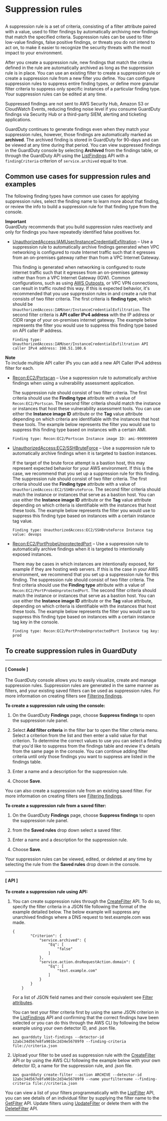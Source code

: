 # Suppression rules<a name="findings_suppression-rule"></a>

## <a name="guardduty_filter-suppression-rule"></a>

A suppression rule is a set of criteria, consisting of a filter attribute paired with a value, used to filter findings by automatically archiving new findings that match the specified criteria\. Suppression rules can be used to filter low\-value findings, false positive findings, or threats you do not intend to act on, to make it easier to recognize the security threats with the most impact to your environment\.

 After you create a suppression rule, new findings that match the criteria defined in the rule are automatically archived as long as the suppression rule is in place\. You can use an existing filter to create a suppression rule or create a suppression rule from a new filter you define\. You can configure suppression rules to suppress entire finding types, or define more granular filter criteria to suppress only specific instances of a particular finding type\. Your suppression rules can be edited at any time\. 

Suppressed findings are not sent to AWS Security Hub, Amazon S3 or CloudWatch Events, reducing finding noise level if you consume GuardDuty findings via Security Hub or a third\-party SIEM, alerting and ticketing applications\.

GuardDuty continues to generate findings even when they match your suppression rules, however, those findings are automatically marked as **archived**\. The archived finding is stored in GuardDuty for 90\-days and can be viewed at any time during that period\. You can view suppressed findings in the GuardDuty console by selecting **Archived** from the findings table, or through the GuardDuty API using the [ListFindings](https://docs.aws.amazon.com/guardduty/latest/APIReference/API_ListFindings.html) API with a `findingCriteria` criterion of `service.archived` equal to true\. 

## Common use cases for suppression rules and examples<a name="guardduty_suppression-best-practices"></a>

The following finding types have common use cases for applying suppression rules, select the finding name to learn more about that finding, or review the info to build a suppression rule for that finding type from the console\.

**Important**  
GuardDuty recommends that you build suppression rules reactively and only for findings you have repeatedly identified false positives for\.
+ [UnauthorizedAccess:IAMUser/InstanceCredentialExfiltration](guardduty_finding-types-iam.md#unauthorizedaccess-iam-instancecredentialexfiltration) – Use a suppression rule to automatically archive findings generated when VPC networking is configured to route Internet traffic such that it egresses from an on\-premises gateway rather than from a VPC Internet Gateway\.

  This finding is generated when networking is configured to route internet traffic such that it egresses from an on\-premises gateway rather than from a VPC Internet Gateway \(IGW\)\. Common configurations, such as using [AWS Outposts](https://docs.aws.amazon.com/outposts/latest/userguide/), or VPC VPN connections, can result in traffic routed this way\. If this is expected behavior, it's recommended that you use suppression rules in and create a rule that consists of two filter criteria\. The first criteria is **finding type**, which should be `UnauthorizedAccess:IAMUser/InstanceCredentialExfiltration`\. The second filter criteria is **API caller IPv4 address** with the IP address or CIDR range of your on\-premises internet gateway\. The example below represents the filter you would use to suppress this finding type based on API caller IP address\.

  ```
  Finding type: UnauthorizedAccess:IAMUser/InstanceCredentialExfiltration API caller IPv4 address: 198.51.100.6
  ```
**Note**  
To include multiple API caller IPs you can add a new API Caller IPv4 address filter for each\.
+ [Recon:EC2/Portscan](guardduty_finding-types-ec2.md#recon-ec2-portscan) – Use a suppression rule to automatically archive findings when using a vulnerability assessment application\. 

  The suppression rule should consist of two filter criteria\. The first criteria should use the **Finding type** attribute with a value of `Recon:EC2/Portscan`\. The second filter criteria should match the instance or instances that host these vulnerability assessment tools\. You can use either the **Instance image ID** attribute or the **Tag** value attribute depending on which criteria are identifiable with the instances that host these tools\. The example below represents the filter you would use to suppress this finding type based on instances with a certain AMI\.

  ```
  Finding type: Recon:EC2/Portscan Instance image ID: ami-999999999
  ```
+ [UnauthorizedAccess:EC2/SSHBruteForce](guardduty_finding-types-ec2.md#unauthorizedaccess-ec2-sshbruteforce) – Use a suppression rule to automatically archive findings when it is targeted to bastion instances\.

  If the target of the brute force attempt is a bastion host, this may represent expected behavior for your AWS environment\. If this is the case, we recommend that you set up a suppression rule for this finding\. The suppression rule should consist of two filter criteria\. The first criteria should use the **Finding type** attribute with a value of `UnauthorizedAccess:EC2/SSHBruteForce`\. The second filter criteria should match the instance or instances that serve as a bastion host\. You can use either the **Instance image ID** attribute or the **Tag** value attribute depending on which criteria is identifiable with the instances that host these tools\. The example below represents the filter you would use to suppress this finding type based on instances with a certain instance tag value\.

  ```
  Finding type: UnauthorizedAccess:EC2/SSHBruteForce Instance tag value: devops
  ```
+ [Recon:EC2/PortProbeUnprotectedPort](guardduty_finding-types-ec2.md#recon-ec2-portprobeunprotectedport) – Use a suppression rule to automatically archive findings when it is targeted to intentionally exposed instances\.

  There may be cases in which instances are intentionally exposed, for example if they are hosting web servers\. If this is the case in your AWS environment, we recommend that you set up a suppression rule for this finding\. The suppression rule should consist of two filter criteria\. The first criteria should use the **Finding type** attribute with a value of `Recon:EC2/PortProbeUnprotectedPort`\. The second filter criteria should match the instance or instances that serve as a bastion host\. You can use either the **Instance image ID** attribute or the **Tag** value attribute, depending on which criteria is identifiable with the instances that host these tools\. The example below represents the filter you would use to suppress this finding type based on instances with a certain instance tag key in the console\.

  ```
  Finding type: Recon:EC2/PortProbeUnprotectedPort Instance tag key: prod
  ```

## To create suppression rules in GuardDuty<a name="findings_suppression-rules-console"></a>

------
#### [ Console ]

The GuardDuty console allows you to easily visualize, create and manage suppression rules\. Suppression rules are generated in the same manner as filters, and your existing saved filters can be used as suppression rules\. For more information on creating filters see [Filtering findings](guardduty_filter-findings.md)\.

**To create a suppression rule using the console:**

1. On the GuardDuty **Findings** page, choose **Suppress findings** to open the suppression rule panel\.

1. Select **Add filter criteria** in the filter bar to open the filter criteria menu\. Select a criterion from the list and then enter a valid value for that criterion\. To determine the correct values to use you can select a finding that you'd like to suppress from the findings table and review it's details from the same page in the console\. You can continue adding filter criteria until only those findings you want to suppress are listed in the findings table\.

1. Enter a name and a description for the suppression rule\.

1. Choose **Save**\.

You can also create a suppression rule from an existing saved filter\. For more information on creating filters see [Filtering findings](guardduty_filter-findings.md)\.

**To create a suppression rule from a saved filter:**

1. On the GuardDuty **Findings** page, choose **Suppress findings** to open the suppression rule panel\.

1. from the **Saved rules** drop down select a saved filter\.

1. Enter a name and a description for the suppression rule\.

1. Choose **Save**\.

Your suppression rules can be viewed, edited, or deleted at any time by selecting the rule from the **Saved rules** drop down in the console\.

------
#### [ API ]

**To create a suppression rule using API:**

1. You can create suppression rules through the [CreateFilter](https://docs.aws.amazon.com/guardduty/latest/APIReference/API_CreateFilter.html) API\. To do so, specify the filter criteria in a JSON file following the format of the example detailed below\. The below example will suppress any unarchived findings where a DNS request to test\.example\.com was made\.

   ```
   {
           "Criterion": {
               "service.archived": {
                   "Eq": [
                       "false"
                   ]
               },
               "service.action.dnsRequestAction.domain": {
                   "Eq": [
                       "test.example.com"
                   ]
               }
           }
       }
   ```

   For a list of JSON field names and their console equivalent see [Filter attributes](guardduty_filter-findings.md#filter_criteria)\.

   You can test your filter criteria first by using the same JSON criterion in the [ListFindings](https://docs.aws.amazon.com/guardduty/latest/APIReference/API_ListFindings.html) API and confirming that the correct findings have been selected or you can do this through the AWS CLI by following the below example using your own detector ID, and \.json file\.

   ```
   aws guardduty list-findings --detector-id 12abc34d567e8fa901bc2d34e56789f0 --finding-criteria file://criteria.json
   ```

1. Upload your filter to be used as suppression rule with the [CreateFilter](https://docs.aws.amazon.com/guardduty/latest/APIReference/API_CreateFilter.html) API or by using the AWS CLI following the example below with your own detector ID, a name for the suppression rule, and \.json file\.

   ```
   aws guardduty create-filter --action ARCHIVE --detector-id 12abc34d567e8fa901bc2d34e56789f0 --name yourfiltername --finding-criteria file://criteria.json
   ```

You can view a list of your filters programmatically with the [ListFilter](https://docs.aws.amazon.com/guardduty/latest/APIReference/API_ListFilter.html) API, you can see details of an individual filter by supplying the filter name to the [GetFilter](https://docs.aws.amazon.com/guardduty/latest/APIReference/API_GetFilter.html) API\. Update filters using [UpdateFilter](https://docs.aws.amazon.com/guardduty/latest/APIReference/API_UpdateFilter.html) or delete them with the [DeleteFilter](https://docs.aws.amazon.com/guardduty/latest/APIReference/API_DeleteFilter.html) API\.

------

## <a name="findings_suppression-rules-api"></a>